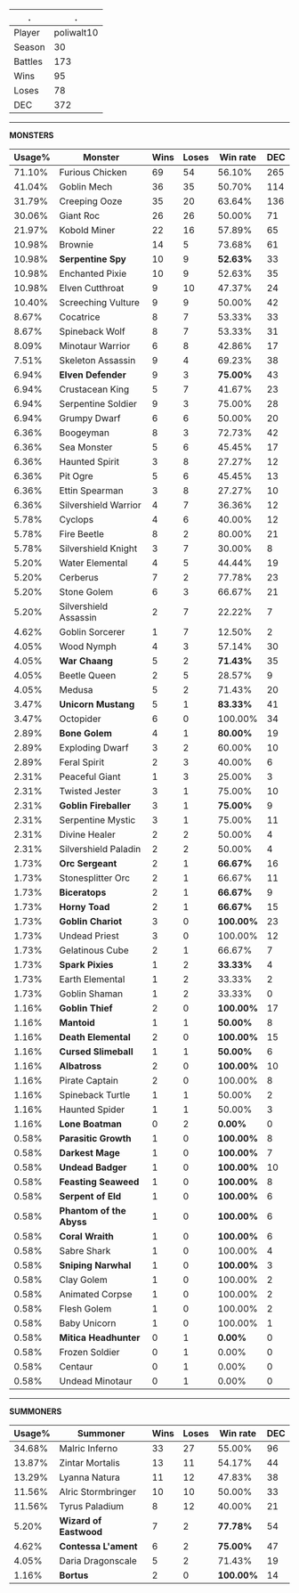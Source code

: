 .|.
|-|-
Player|poliwalt10
Season|30
Battles|173
Wins|95
Loses|78
DEC|372

---
**MONSTERS**

Usage%|Monster|Wins|Loses|Win rate|DEC|
-|-|-|-|-|-|
71.10%|Furious Chicken|69|54|56.10%|265|
41.04%|Goblin Mech|36|35|50.70%|114|
31.79%|Creeping Ooze|35|20|63.64%|136|
30.06%|Giant Roc|26|26|50.00%|71|
21.97%|Kobold Miner|22|16|57.89%|65|
10.98%|Brownie|14|5|73.68%|61|
10.98%|**Serpentine Spy**|10|9|**52.63%**|33|
10.98%|Enchanted Pixie|10|9|52.63%|35|
10.98%|Elven Cutthroat|9|10|47.37%|24|
10.40%|Screeching Vulture|9|9|50.00%|42|
8.67%|Cocatrice|8|7|53.33%|33|
8.67%|Spineback Wolf|8|7|53.33%|31|
8.09%|Minotaur Warrior|6|8|42.86%|17|
7.51%|Skeleton Assassin|9|4|69.23%|38|
6.94%|**Elven Defender**|9|3|**75.00%**|43|
6.94%|Crustacean King|5|7|41.67%|23|
6.94%|Serpentine Soldier|9|3|75.00%|28|
6.94%|Grumpy Dwarf|6|6|50.00%|20|
6.36%|Boogeyman|8|3|72.73%|42|
6.36%|Sea Monster|5|6|45.45%|17|
6.36%|Haunted Spirit|3|8|27.27%|12|
6.36%|Pit Ogre|5|6|45.45%|13|
6.36%|Ettin Spearman|3|8|27.27%|10|
6.36%|Silvershield Warrior|4|7|36.36%|12|
5.78%|Cyclops|4|6|40.00%|12|
5.78%|Fire Beetle|8|2|80.00%|21|
5.78%|Silvershield Knight|3|7|30.00%|8|
5.20%|Water Elemental|4|5|44.44%|19|
5.20%|Cerberus|7|2|77.78%|23|
5.20%|Stone Golem|6|3|66.67%|21|
5.20%|Silvershield Assassin|2|7|22.22%|7|
4.62%|Goblin Sorcerer|1|7|12.50%|2|
4.05%|Wood Nymph|4|3|57.14%|30|
4.05%|**War Chaang**|5|2|**71.43%**|35|
4.05%|Beetle Queen|2|5|28.57%|9|
4.05%|Medusa|5|2|71.43%|20|
3.47%|**Unicorn Mustang**|5|1|**83.33%**|41|
3.47%|Octopider|6|0|100.00%|34|
2.89%|**Bone Golem**|4|1|**80.00%**|19|
2.89%|Exploding Dwarf|3|2|60.00%|10|
2.89%|Feral Spirit|2|3|40.00%|6|
2.31%|Peaceful Giant|1|3|25.00%|3|
2.31%|Twisted Jester|3|1|75.00%|10|
2.31%|**Goblin Fireballer**|3|1|**75.00%**|9|
2.31%|Serpentine Mystic|3|1|75.00%|11|
2.31%|Divine Healer|2|2|50.00%|4|
2.31%|Silvershield Paladin|2|2|50.00%|4|
1.73%|**Orc Sergeant**|2|1|**66.67%**|16|
1.73%|Stonesplitter Orc|2|1|66.67%|11|
1.73%|**Biceratops**|2|1|**66.67%**|9|
1.73%|**Horny Toad**|2|1|**66.67%**|15|
1.73%|**Goblin Chariot**|3|0|**100.00%**|23|
1.73%|Undead Priest|3|0|100.00%|12|
1.73%|Gelatinous Cube|2|1|66.67%|7|
1.73%|**Spark Pixies**|1|2|**33.33%**|4|
1.73%|Earth Elemental|1|2|33.33%|2|
1.73%|Goblin Shaman|1|2|33.33%|0|
1.16%|**Goblin Thief**|2|0|**100.00%**|17|
1.16%|**Mantoid**|1|1|**50.00%**|8|
1.16%|**Death Elemental**|2|0|**100.00%**|15|
1.16%|**Cursed Slimeball**|1|1|**50.00%**|6|
1.16%|**Albatross**|2|0|**100.00%**|10|
1.16%|Pirate Captain|2|0|100.00%|8|
1.16%|Spineback Turtle|1|1|50.00%|2|
1.16%|Haunted Spider|1|1|50.00%|3|
1.16%|**Lone Boatman**|0|2|**0.00%**|0|
0.58%|**Parasitic Growth**|1|0|**100.00%**|8|
0.58%|**Darkest Mage**|1|0|**100.00%**|7|
0.58%|**Undead Badger**|1|0|**100.00%**|10|
0.58%|**Feasting Seaweed**|1|0|**100.00%**|8|
0.58%|**Serpent of Eld**|1|0|**100.00%**|6|
0.58%|**Phantom of the Abyss**|1|0|**100.00%**|6|
0.58%|**Coral Wraith**|1|0|**100.00%**|6|
0.58%|Sabre Shark|1|0|100.00%|4|
0.58%|**Sniping Narwhal**|1|0|**100.00%**|3|
0.58%|Clay Golem|1|0|100.00%|2|
0.58%|Animated Corpse|1|0|100.00%|2|
0.58%|Flesh Golem|1|0|100.00%|2|
0.58%|Baby Unicorn|1|0|100.00%|1|
0.58%|**Mitica Headhunter**|0|1|**0.00%**|0|
0.58%|Frozen Soldier|0|1|0.00%|0|
0.58%|Centaur|0|1|0.00%|0|
0.58%|Undead Minotaur|0|1|0.00%|0|

---
**SUMMONERS**

Usage%|Summoner|Wins|Loses|Win rate|DEC|
-|-|-|-|-|-|
34.68%|Malric Inferno|33|27|55.00%|96|
13.87%|Zintar Mortalis|13|11|54.17%|44|
13.29%|Lyanna Natura|11|12|47.83%|38|
11.56%|Alric Stormbringer|10|10|50.00%|33|
11.56%|Tyrus Paladium|8|12|40.00%|21|
5.20%|**Wizard of Eastwood**|7|2|**77.78%**|54|
4.62%|**Contessa L'ament**|6|2|**75.00%**|47|
4.05%|Daria Dragonscale|5|2|71.43%|19|
1.16%|**Bortus**|2|0|**100.00%**|14|

